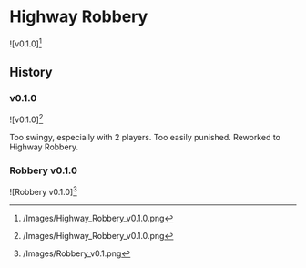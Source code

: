 # Highway Robbery

![v0.1.0][^v0.1.0]

## History

### v0.1.0

![v0.1.0][^v0.1.0]

Too swingy, especially with 2 players.
Too easily punished.
Reworked to Highway Robbery.

### Robbery v0.1.0

![Robbery v0.1.0][^Robbery v0.1.0]

[^v0.1.0]: /Images/Highway_Robbery_v0.1.0.png
[^Robbery v0.1.0]: /Images/Robbery_v0.1.png
